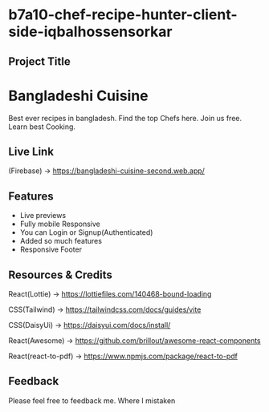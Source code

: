 # b7a10-chef-recipe-hunter-client-side-iqbalhossensorkar


## Project Title

# Bangladeshi Cuisine
Best ever recipes in bangladesh. Find the top Chefs here. Join us free. Learn best Cooking.  

## Live Link

(Firebase) -> https://bangladeshi-cuisine-second.web.app/
## Features

- Live previews
- Fully mobile Responsive
- You can Login or Signup(Authenticated)
- Added so much features
- Responsive Footer


## Resources & Credits
React(Lottie) -> https://lottiefiles.com/140468-bound-loading

CSS(Tailwind) -> https://tailwindcss.com/docs/guides/vite

CSS(DaisyUi) -> https://daisyui.com/docs/install/

React(Awesome) -> https://github.com/brillout/awesome-react-components

React(react-to-pdf) -> https://www.npmjs.com/package/react-to-pdf





## Feedback

Please feel free to feedback me. Where I mistaken

